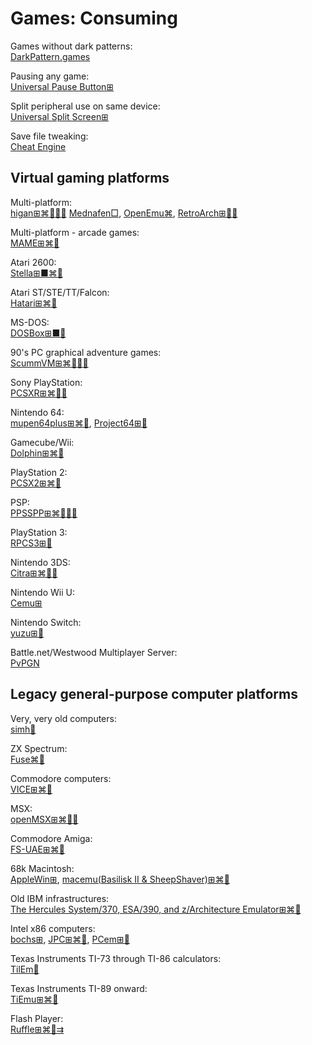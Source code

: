 # Games: Consuming

Games without dark patterns:  
[DarkPattern.games](https://www.darkpattern.games/)

Pausing any game:  
[Universal Pause Button⊞](https://github.com/ryanries/UniversalPauseButton)

Split peripheral use on same device:  
[Universal Split Screen⊞](https://universalsplitscreen.github.io/)

Save file tweaking:  
[Cheat Engine](https://cheatengine.org/)

## Virtual gaming platforms

Multi-platform:  
[higan⊞⌘🐧🍎🤖](https://higan.dev/)
[Mednafen□](https://mednafen.github.io/),
[OpenEmu⌘](https://openemu.org/),
[RetroArch⊞🐧🤖](https://www.retroarch.com/)

Multi-platform - arcade games:  
[MAME⊞⌘🐧](https://www.mamedev.org/)

Atari 2600:  
[Stella⊞■⌘🐧](https://stella-emu.github.io/)

Atari ST/STE/TT/Falcon:  
[Hatari⊞⌘🐧](https://hatari.tuxfamily.org/)

MS-DOS:  
[DOSBox⊞■🐧](https://www.dosbox.com/)

90's PC graphical adventure games:  
[ScummVM⊞⌘🐧🍎🤖](https://www.scummvm.org/)

Sony PlayStation:  
[PCSXR⊞⌘🐧🤖](https://ps1emulator.com/download)

Nintendo 64:  
[mupen64plus⊞⌘🐧](https://www.mupen64plus.org/),
[Project64⊞🐧](https://www.pj64-emu.com/)

Gamecube/Wii:  
[Dolphin⊞⌘🐧](https://dolphin-emu.org/)

PlayStation 2:  
[PCSX2⊞⌘🐧](https://pcsx2.net/)

PSP:  
[PPSSPP⊞⌘🐧🍎🤖](https://ppsspp.org/)

PlayStation 3:  
[RPCS3⊞🐧](https://rpcs3.net/)

Nintendo 3DS:  
[Citra⊞⌘🐧🤖](https://citra-emu.org/)

Nintendo Wii U:  
[Cemu⊞](https://cemu.info/)

Nintendo Switch:  
[yuzu⊞🐧](https://yuzu-emu.org/)

Battle.net/Westwood Multiplayer Server:  
[PvPGN](https://github.com/pvpgn/)

## Legacy general-purpose computer platforms

Very, very old computers:  
[simh🐧](https://github.com/simh/simh)

ZX Spectrum:  
[Fuse⌘🐧](http://fuse-emulator.sourceforge.net/)

Commodore computers:  
[VICE⊞⌘🐧](https://vice-emu.sourceforge.io/)

MSX:  
[openMSX⊞⌘🐧🤖](https://openmsx.org/)

Commodore Amiga:  
[FS-UAE⊞⌘🐧](https://fs-uae.net/)

68k Macintosh:  
[AppleWin⊞](https://github.com/AppleWin/AppleWin),
[macemu(Basilisk II & SheepShaver)⊞⌘🐧](https://github.com/cebix/macemu)

Old IBM infrastructures:  
[The Hercules System/370, ESA/390, and z/Architecture Emulator⊞⌘🐧](http://www.hercules-390.org/)

Intel x86 computers:  
[bochs⊞](https://bochs.sourceforge.io/),
[JPC⊞⌘🐧](https://github.com/ianopolous/JPC),
[PCem⊞🐧](https://github.com/sarah-walker-pcem/pcem/)

Texas Instruments TI-73 through TI-86 calculators:  
[TilEm🐧](http://lpg.ticalc.org/prj_tilem/)

Texas Instruments TI-89 onward:  
[TiEmu⊞⌘🐧](http://lpg.ticalc.org/prj_tiemu/)

Flash Player:  
[Ruffle⊞⌘🐧⇉](https://ruffle.rs/)
